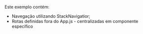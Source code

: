 Este exemplo contém:

* Navegação utilizando StackNavigatior;
* Rotas definidas fora do App.js - centralizadas em componente específico
